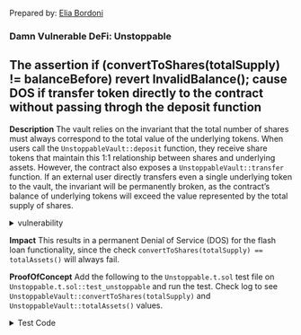 Prepared by: [Elia Bordoni](https://elia-bordoni-blockchain-dev.netlify.app/)

### Damn Vulnerable DeFi: Unstoppable

## The assertion if (convertToShares(totalSupply) != balanceBefore) revert InvalidBalance(); cause DOS if transfer token directly to the contract without passing throgh the deposit function

**Description** The vault relies on the invariant that the total number of shares must always correspond to the total value of the underlying tokens. When users call the `UnstoppableVault::deposit` function, they receive share tokens that maintain this 1:1 relationship between shares and underlying assets.
However, the contract also exposes a `UnstoppableVault::transfer` function. If an external user directly transfers even a single underlying token to the vault, the invariant will be permanently broken, as the contract’s balance of underlying tokens will exceed the value represented by the total supply of shares.

<details>
<summary>vulnerability</summary>

```solidity

```

</details>

**Impact** This results in a permanent Denial of Service (DOS) for the flash loan functionality, since the check
`convertToShares(totalSupply) == totalAssets()` will always fail.

**ProofOfConcept** Add the following to the `Unstoppable.t.sol` test file on `Unstoppable.t.sol::test_unstoppable` and run the test. Check log to see `UnstoppableVault::convertToShares(totalSupply)` and `UnstoppableVault::totalAssets()` values.

<details>
<summary>Test Code</summary>

```solidity

```

</details>
